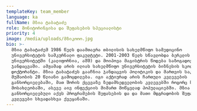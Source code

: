 ```yaml
---
templateKey: team_member
language: ka
fullName: მზია ტაბატაძე
role: მონიტორინგისა და შეფასების სპეციალისტი
priority: 4
image: /media/uploads/მზიკოოო.jpg
bio: >-
  მზია ტაბატაძემ 1986 წელს დაამთავრა თბილისის სახელმწიფო სამედიცინო
  უნივერსიტეტის სამკურნალო ფაკულტეტი. 2001-2003 წელს სწავლობდა ბერკლის
  უნივერსიტეტში (კალიფორნია, აშშ) და მოიპოვა მაგისტრის წოდება საზოგადოებრივ
  ჯანდაცვაში. ამჟამად არის ილიას სახელმწიფო უნივერსიტეტის ბიზნესის სკოლის
  დოქტორანტი. მზია ტაბატაძეს გააჩნია ჯანდაცვის პოლიტიკის და მართვის საკითხებზე
  მუშაობის 20 წლიანი გამოცდილება. იგი აქტიურად არის ჩართული კვლევების
  განხორციელებაში, მათ შორის ქცევაზე ზედამხედველობის კვლევებში როგორც ზოგად
  მოსახლეობაში, ასევე აივ ინფექციის მიმართ მოწყვლად პოპულაციებში. მზია ტაბატაძეს
  განხორციელებული აქვს პროგრამების შეფასების და და მათი მდგრადობის შეფასების
  კვლევები სხვადასხვა ქვეყანაში.
---
```


